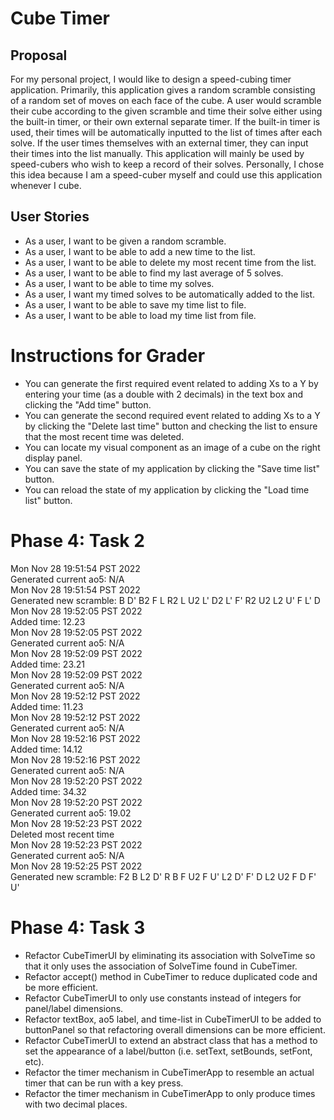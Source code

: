 # Cube Timer

## Proposal

For my personal project, I would like to design a speed-cubing timer application. 
Primarily, this application gives a random scramble consisting of a random set of 
moves on each face of the cube. A user would scramble their cube according to the 
given scramble and time their solve either using the built-in timer, or their own
external separate timer. If the built-in timer is used, their times will be 
automatically inputted to the list of times after each solve. If the user times 
themselves with an external timer, they can input their times into the list 
manually. This application will mainly be used by speed-cubers who wish to keep a 
record of their solves. Personally, I chose this idea because I am a speed-cuber 
myself and could use this application whenever I cube.

## User Stories

- As a user, I want to be given a random scramble.
- As a user, I want to be able to add a new time to the list.
- As a user, I want to be able to delete my most recent time from the list.
- As a user, I want to be able to find my last average of 5 solves.
- As a user, I want to be able to time my solves.
- As a user, I want my timed solves to be automatically added to the list.
- As a user, I want to be able to save my time list to file.
- As a user, I want to be able to load my time list from file.

# Instructions for Grader

- You can generate the first required event related to adding Xs to a Y by entering your time (as a double with 2 
decimals) in the text box and clicking the "Add time" button.
- You can generate the second required event related to adding Xs to a Y by clicking the "Delete last time" button and 
checking the list to ensure that the most recent time was deleted.
- You can locate my visual component as an image of a cube on the right display panel.
- You can save the state of my application by clicking the "Save time list" button.
- You can reload the state of my application by clicking the "Load time list" button.

# Phase 4: Task 2 

Mon Nov 28 19:51:54 PST 2022  
Generated current ao5: N/A  
Mon Nov 28 19:51:54 PST 2022  
Generated new scramble: B D' B2 F L R2 L U2 L' D2 L' F' R2 U2 L2 U' F L' D  
Mon Nov 28 19:52:05 PST 2022  
Added time: 12.23  
Mon Nov 28 19:52:05 PST 2022  
Generated current ao5: N/A  
Mon Nov 28 19:52:09 PST 2022  
Added time: 23.21  
Mon Nov 28 19:52:09 PST 2022  
Generated current ao5: N/A  
Mon Nov 28 19:52:12 PST 2022  
Added time: 11.23  
Mon Nov 28 19:52:12 PST 2022  
Generated current ao5: N/A  
Mon Nov 28 19:52:16 PST 2022  
Added time: 14.12  
Mon Nov 28 19:52:16 PST 2022  
Generated current ao5: N/A  
Mon Nov 28 19:52:20 PST 2022  
Added time: 34.32  
Mon Nov 28 19:52:20 PST 2022  
Generated current ao5: 19.02  
Mon Nov 28 19:52:23 PST 2022  
Deleted most recent time  
Mon Nov 28 19:52:23 PST 2022  
Generated current ao5: N/A  
Mon Nov 28 19:52:25 PST 2022  
Generated new scramble: F2 B L2 D' R B F U2 F U' L2 D' F' D L2 U2 F D F' U'  

# Phase 4: Task 3

- Refactor CubeTimerUI by eliminating its association with SolveTime so that it only uses the association of SolveTime
  found in CubeTimer.
- Refactor accept() method in CubeTimer to reduce duplicated code and be more efficient.
- Refactor CubeTimerUI to only use constants instead of integers for panel/label dimensions.
- Refactor textBox, ao5 label, and time-list in CubeTimerUI to be added to buttonPanel so that refactoring overall 
dimensions can be more efficient.
- Refactor CubeTimerUI to extend an abstract class that has a method to set the appearance of a label/button 
(i.e. setText, setBounds, setFont, etc).
- Refactor the timer mechanism in CubeTimerApp to resemble an actual timer that can be run with a key press.
- Refactor the timer mechanism in CubeTimerApp to only produce times with two decimal places.
